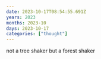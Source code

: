 ```yaml
---
date: 2023-10-17T08:54:55.691Z
years: 2023
months: 2023-10
days: 2023-10-17
categories: ["thought"]
---
```

not a tree shaker but a forest shaker
